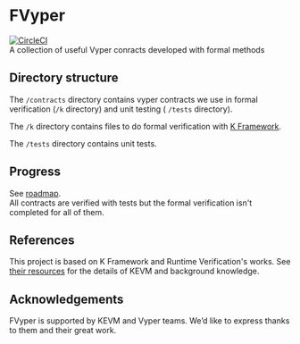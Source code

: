 # FVyper
[![CircleCI](https://circleci.com/gh/LayerXcom/verified-vyper-contracts.svg?style=svg)](https://circleci.com/gh/LayerXcom/verified-vyper-contracts)  
A collection of useful Vyper conracts developed with formal methods  

## Directory structure
The `/contracts` directory contains vyper contracts we use in formal verification (`/k` directory) and unit testing ( `/tests` directory).

The `/k` directory contains files to do formal verification with [K Framework](https://github.com/kframework/k).

The `/tests` directory contains unit tests.

## Progress
See [roadmap](https://github.com/LayerXcom/verified-vyper-contracts/issues/5).  
All contracts are verified with tests but the formal verification isn't completed for all of them.  

## References
This project is based on K Framework and Runtime Verification's works. See [their resources](https://github.com/runtimeverification/verified-smart-contracts/blob/master/README.md#resources) for the details of KEVM and background knowledge.

## Acknowledgements  
FVyper is supported by KEVM and Vyper teams. We’d like to express thanks to them and their great work.  
